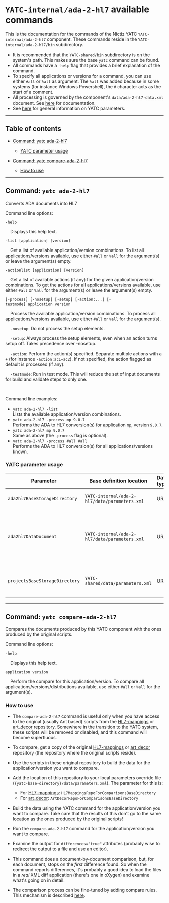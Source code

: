 # `YATC-internal/ada-2-hl7` available commands

This is the documentation for the commands of the Nictiz YATC `YATC-internal/ada-2-hl7` component. These commands reside in the `YATC-internal/ada-2-hl7/bin` subdirectory.

* It is recommended that the `YATC-shared/bin` subdirectory is on the system's path. This makes sure the base `yatc` command can be found.
* All commands have a `-help` flag that provides a brief explanation of the command. 
* To specify all applications or versions for a command, you can use either  `#all` or `%all` as argument. The `%all` was added because in some systems (for instance Windows Powershell), the `#` character acts as the start of a comment.
* All processing is governed by the component's `data/ada-2-hl7-data.xml` document. See [here](data-format-reference.md) for documentation.
* See [here](../../../YATC-shared/doc/parameters-system.md) for general information on YATC parameters.

-----

## Table of contents

* [Command: yatc ada-2-hl7](#section-anchor-1)
  * [YATC parameter usage](#section-anchor-1-1)

* [Command: yatc compare-ada-2-hl7](#section-anchor-2)
  * [How to use](#section-anchor-2-1)


-----

## <a name="section-anchor-1"/>Command: `yatc ada-2-hl7`


Converts ADA documents into HL7

Command line options:

`-help`

    Displays this help text.

`-list [application] [version]`

    Get a list of available application/version combinations. To list all applications/versions available, use either `#all` or `%all` for the argument(s) or leave the argument(s) empty.

`-actionlist [application] [version]`

    Get a list of available actions (if any) for the given application/version combinations. To get the actions for all applications/versions available, use either `#all` or `%all` for the argument(s) or leave the argument(s) empty.

`[-process] [-nosetup] [-setup] [-action:...] [-testmode] application version`

    Process the available application/version combinations. To process all applications/versions available, use either `#all` or `%all` for the argument(s).

    `-nosetup`: Do not process the setup elements.

    `-setup`: Always process the setup elements, even when an action turns setup off. Takes precedence over -nosetup.

    `-action`: Perform the action(s) specified. Separate multiple actions with a `+` (for instance `-action:ac1+ac2`). If not specified, the action flagged as default is processed (if any).

    `-testmode`: Run in test mode. This will reduce the set of input documents for build and validate steps to only one.


 

Command line examples:

* `yatc ada-2-hl7 -list`<br/>Lists the available application/version combinations.
* `yatc ada-2-hl7 -process mp 9.0.7`<br/>Performs the ADA to HL7 conversion(s) for application `mp`, version `9.0.7`.
* `yatc ada-2-hl7 mp 9.0.7`<br/>Same as above (the `-process` flag is optional).
* `yatc ada-2-hl7 -process #all #all`<br/>Performs the ADA to HL7 conversion(s) for all applications/versions known.

### <a name="section-anchor-1-1"/>YATC parameter usage

| Parameter | Base definition location | Data type | Usage | 
| ----- | ----- | ----- | ----- | 
| `ada2hl7BaseStorageDirectory` | `YATC-internal/ada-2-hl7/data/parameters.xml` | URI | The base location for storing the results. | 
| `ada2hl7DataDocument` | `YATC-internal/ada-2-hl7/data/parameters.xml` | URI | The document with the application/version action definitions. Usually points to `YATC-internal/ada-2-hl7/data/ada-2-hl7-data.xml`. | 
| `projectsBaseStorageDirectory` | `YATC-shared/data/parameters.xml` | URI | The base location where project information is stored. Used for copying schemas. | 

-----

## <a name="section-anchor-2"/>Command: `yatc compare-ada-2-hl7`


Compares the documents produced by this YATC component with the ones produced by the original scripts.

Command line options:

`-help`

    Displays this help text.

`application version`

    Perform the compare for this application/version. To compare all applications/versions/distributions available, use either `#all` or `%all` for the argument(s).


### <a name="section-anchor-2-1"/>How to use

* The `compare-ada-2-hl7` command is useful only when you have access to the original (usually Ant based) scripts from the [HL7-mappings](https://github.com/Nictiz/HL7-mappings) or [art_decor](https://github.com/Nictiz/art_decor) repository. Somewhere in the transition to the YATC system, these scripts will be removed or disabled, and this command will become superfluous.
* To compare, get a copy of the original [HL7-mappings](https://github.com/Nictiz/HL7-mappings) or [art_decor](https://github.com/Nictiz/art_decor) repository (the repository where the original scripts reside). 
* Use the scripts in these original repository to build the data for the application/version you want to compare.
* Add the location of this repository to your local parameters override file (`{yatc-base-directory}/data/parameters.xml`). The parameter for this is:
  * For [HL7-mappings](https://github.com/Nictiz/HL7-mappings): `HL7MappingsRepoForComparisonsBaseDirectory`
  * For [art_decor](https://github.com/Nictiz/art_decor): `ArtDecorRepoForComparisonsBaseDirectory`

* Build the data using the YATC command for the application/version you want to compare. Take care that the results of this don't go to the same location as the ones produced by the original scripts!
* Run the `compare-ada-2-hl7` command for the application/version you want to compare.
* Examine the output for `differences="true"` attributes (probably wise to redirect the output to a file and use an editor).
* This command does a document-by-document comparison, but, for each document, stops on the *first* difference found. So when the command reports differences, it's probably a good idea to load the files in a *real* XML diff application (there's one in oXygen) and examine what's going on in detail.
* The comparison process can be fine-tuned by adding compare rules. This mechanism is described [here](../../../YATC-shared/doc/compare-rules.md).

